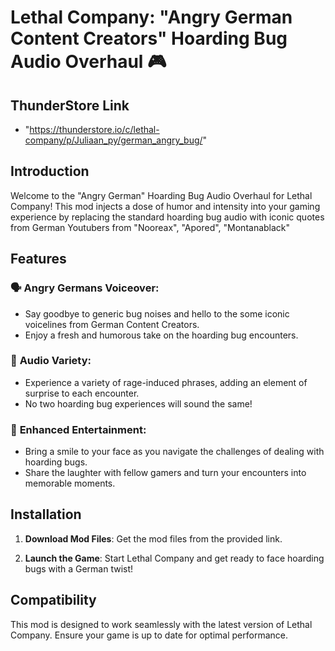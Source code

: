 # Lethal Company: "Angry German Content Creators" Hoarding Bug Audio Overhaul 🎮

## ThunderStore Link

- "https://thunderstore.io/c/lethal-company/p/Juliaan_py/german_angry_bug/"

## Introduction

Welcome to the "Angry German" Hoarding Bug Audio Overhaul for Lethal Company! This mod injects a dose of humor and intensity into your gaming experience by replacing the standard hoarding bug audio with iconic quotes from German Youtubers from "Nooreax", "Apored", "Montanablack"


## Features

### 🗣️ **Angry Germans Voiceover**:

- Say goodbye to generic bug noises and hello to the some iconic voicelines from German Content Creators.
- Enjoy a fresh and humorous take on the hoarding bug encounters.

### 🎉 **Audio Variety**:

- Experience a variety of rage-induced phrases, adding an element of surprise to each encounter.
- No two hoarding bug experiences will sound the same!

### 🤣 **Enhanced Entertainment**:

- Bring a smile to your face as you navigate the challenges of dealing with hoarding bugs.
- Share the laughter with fellow gamers and turn your encounters into memorable moments.

## Installation


1. **Download Mod Files**: Get the mod files from the provided link.

2. **Launch the Game**: Start Lethal Company and get ready to face hoarding bugs with a German twist!

## Compatibility

This mod is designed to work seamlessly with the latest version of Lethal Company. Ensure your game is up to date for optimal performance.
